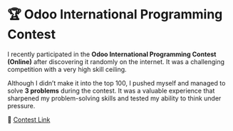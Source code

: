 # 🏆 Odoo International Programming Contest

I recently participated in the **Odoo International Programming Contest (Online)** after discovering it randomly on the internet. It was a challenging competition with a very high skill ceiling.

Although I didn’t make it into the top 100, I pushed myself and managed to solve **3 problems** during the contest. It was a valuable experience that sharpened my problem-solving skills and tested my ability to think under pressure.

🔗 [Contest Link](https://codeforces.com/group/1i1EfhEv7s/contest/611029)
